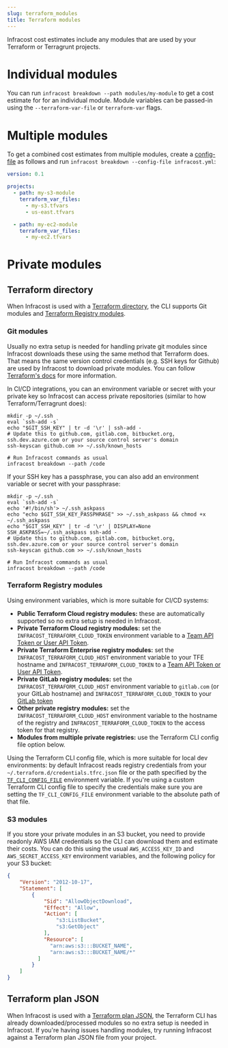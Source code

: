 ```yaml
---
slug: terraform_modules
title: Terraform modules
---
```


Infracost cost estimates include any modules that are used by your Terraform or Terragrunt projects.

# Individual modules

You can run `infracost breakdown --path modules/my-module` to get a cost estimate for for an individual module. Module variables can be passed-in using the `--terraform-var-file` or `terraform-var` flags.

# Multiple modules

To get a combined cost estimates from multiple modules, create a [config-file](/docs/features/config_file/) as follows and run `infracost breakdown --config-file infracost.yml`:
```yaml
version: 0.1

projects:
  - path: my-s3-module
    terraform_var_files:
      - my-s3.tfvars
      - us-east.tfvars

  - path: my-ec2-module
    terraform_var_files:
      - my-ec2.tfvars
```

# Private modules

## Terraform directory

When Infracost is used with a [Terraform directory](/docs/features/cli_commands/#option-1-terraform-directory), the CLI supports Git modules and [Terraform Registry modules](https://www.terraform.io/language/modules/sources#terraform-registry).

### Git modules

Usually no extra setup is needed for handling private git modules since Infracost downloads these using the same method that Terraform does. That means the same version control credentials (e.g. SSH keys for Github) are used by Infracost to download private modules. You can follow [Terraform's docs](https://www.terraform.io/language/modules/sources) for more information.

In CI/CD integrations, you can an environment variable or secret with your private key so Infracost can access private repositories (similar to how Terraform/Terragrunt does):
  ```shell
  mkdir -p ~/.ssh
  eval `ssh-add -s`
  echo "$GIT_SSH_KEY" | tr -d '\r' | ssh-add -
  # Update this to github.com, gitlab.com, bitbucket.org, ssh.dev.azure.com or your source control server's domain
  ssh-keyscan github.com >> ~/.ssh/known_hosts

  # Run Infracost commands as usual
  infracost breakdown --path /code
  ```

If your SSH key has a passphrase, you can also add an environment variable or secret with your passphrase:
  ```shell
  mkdir -p ~/.ssh
  eval `ssh-add -s`
  echo '#!/bin/sh'> ~/.ssh_askpass
  echo "echo $GIT_SSH_KEY_PASSPHRASE" >> ~/.ssh_askpass && chmod +x ~/.ssh_askpass
  echo "$GIT_SSH_KEY" | tr -d '\r' | DISPLAY=None SSH_ASKPASS=~/.ssh_askpass ssh-add -
  # Update this to github.com, gitlab.com, bitbucket.org, ssh.dev.azure.com or your source control server's domain
  ssh-keyscan github.com >> ~/.ssh/known_hosts

  # Run Infracost commands as usual
  infracost breakdown --path /code
  ```

### Terraform Registry modules

Using environment variables, which is more suitable for CI/CD systems:
* **Public Terraform Cloud registry modules:** these are automatically supported so no extra setup is needed in Infracost.
* **Private Terraform Cloud registry modules:** set the `INFRACOST_TERRAFORM_CLOUD_TOKEN` environment variable to a [Team API Token or User API Token](https://www.terraform.io/docs/cloud/users-teams-organizations/api-tokens.html).
* **Private Terraform Enterprise registry modules:** set the `INFRACOST_TERRAFORM_CLOUD_HOST` environment variable to your TFE hostname and `INFRACOST_TERRAFORM_CLOUD_TOKEN` to a [Team API Token or User API Token](https://www.terraform.io/docs/cloud/users-teams-organizations/api-tokens.html).
* **Private GitLab registry modules:** set the `INFRACOST_TERRAFORM_CLOUD_HOST` environment variable to `gitlab.com` (or your GitLab hostname) and `INFRACOST_TERRAFORM_CLOUD_TOKEN` to your [GitLab token](https://docs.gitlab.com/ee/user/packages/terraform_module_registry/#authenticate-to-the-terraform-module-registry)
* **Other private registry modules:** set the `INFRACOST_TERRAFORM_CLOUD_HOST` environment variable to the hostname of the registry and `INFRACOST_TERRAFORM_CLOUD_TOKEN` to the access token for that registry.
* **Modules from multiple private registries:** use the Terraform CLI config file option below.

Using the Terraform CLI config file, which is more suitable for local dev environments: by default Infracost reads registry credentials from your `~/.terraform.d/credentials.tfrc.json` file or the path specified by the  [`TF_CLI_CONFIG_FILE`](https://www.terraform.io/docs/commands/environment-variables.html#tf_cli_config_file) environment variable. If you're using a custom Terraform CLI config file to specify the credentials make sure you are setting the `TF_CLI_CONFIG_FILE` environment variable to the absolute path of that file.

### S3 modules

If you store your private modules in an S3 bucket, you need to provide readonly AWS IAM credentials so the CLI can download them and estimate their costs. You can do this using the usual `AWS_ACCESS_KEY_ID` and `AWS_SECRET_ACCESS_KEY` environment variables, and the following policy for your S3 bucket:

```json
{
    "Version": "2012-10-17",
    "Statement": [
        {
            "Sid": "AllowObjectDownload",
            "Effect": "Allow",
            "Action": [
                "s3:ListBucket",
                "s3:GetObject"
            ],
            "Resource": [
              "arn:aws:s3:::BUCKET_NAME",
              "arn:aws:s3:::BUCKET_NAME/*"
          ]
        }
    ]
}
```

## Terraform plan JSON

When Infracost is used with a [Terraform plan JSON](/docs/features/cli_commands/#option-2-terraform-plan-json), the Terraform CLI has already downloaded/processed modules so no extra setup is needed in Infracost.
If you're having issues handling modules, try running Infracost against a Terraform plan JSON file from your project.
